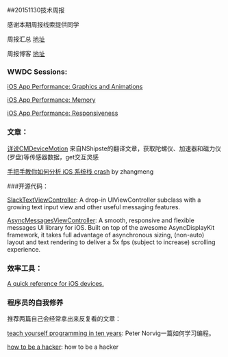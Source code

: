 ##20151130技术周报

感谢本期周报线索提供同学

周报汇总 [地址](https://github.com/BaiduHiDeviOS/iOS-Tech-Weekly)

周报博客 [地址](http://baiduhidevios.github.io/)

### WWDC Sessions:
[iOS App Performance: Graphics and Animations](https://developer.apple.com/videos/play/wwdc2012-238/)

[iOS App Performance: Memory](https://developer.apple.com/videos/play/wwdc2012-242/)

[iOS App Performance: Responsiveness](https://developer.apple.com/videos/play/wwdc2012-235/)



### 文章：
[详说CMDeviceMotion](http://www.cocoachina.com/ios/20141103/10111.html) 来自NShipste的翻译文章，获取陀螺仪、加速器和磁力仪(罗盘)等传感器数据，get交互灵感

[手把手教你如何分析 iOS 系统栈 crash](http://mp.weixin.qq.com/s?__biz=MzA3NTYzODYzMg==&mid=401345907&idx=2&sn=48a7eba21b218d8fec9dafb52b0b2b26&scene=0&key=ff7411024a07f3eb8bc0c14c5749836340744b2c4098567c144c87554887ba7c7107f1c64e7cd4261575168353bd8783) by zhangmeng

###开源代码：

[SlackTextViewController](https://github.com/slackhq/SlackTextViewController): A drop-in UIViewController subclass with a growing text input view and other useful messaging features.

[AsyncMessagesViewController](https://github.com/nguyenhuy/AsyncMessagesViewController): A smooth, responsive and flexible messages UI library for iOS. Built on top of the awesome AsyncDisplayKit framework, it takes full advantage of asynchronous sizing, (non-auto) layout and text rendering to deliver a 5x fps (subject to increase) scrolling experience.

### 效率工具：
[A quick reference for iOS devices.](http://iosres.com/)

### 程序员的自我修养

推荐两篇自己会经常拿出来反复看的文章：

[teach yourself programming in ten years](http://norvig.com/21-days.html): Peter Norvig一篇如何学习编程。

[how to be a hacker](http://www.catb.org/esr/faqs/hacker-howto.html): how to be a hacker
